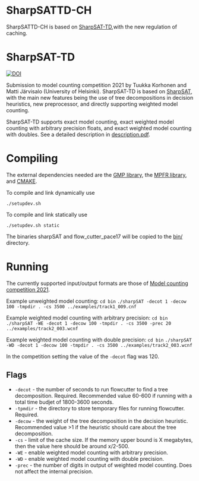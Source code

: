 # SharpSATTD-CH

SharpSATTD-CH is based on [SharpSAT-TD](https://github.com/Laakeri/sharpsat-td),with the new regulation of caching.


# SharpSAT-TD

[![DOI](https://zenodo.org/badge/DOI/10.5281/zenodo.4880703.svg)](https://doi.org/10.5281/zenodo.4880703)

Submission to model counting competition 2021 by Tuukka Korhonen and Matti Järvisalo (University of Helsinki).
SharpSAT-TD is based on [SharpSAT](https://github.com/marcthurley/sharpSAT), with the main new features being the use of tree decompositions in decision heuristics, new preprocessor, and directly supporting weighted model counting.


SharpSAT-TD supports exact model counting, exact weighted model counting with arbitrary precision floats, and exact weighted model counting with doubles.
See a detailed description in [description.pdf](https://github.com/Laakeri/sharpsat-td/blob/main/description.pdf).


# Compiling

The external dependencies needed are the [GMP library](https://gmplib.org/), the [MPFR library](https://www.mpfr.org/), and [CMAKE](https://cmake.org/).

To compile and link dynamically use

``./setupdev.sh``

To compile and link statically use

``./setupdev.sh static``


The binaries sharpSAT and flow_cutter_pace17 will be copied to the [bin/](https://github.com/Laakeri/sharpsat-td/tree/main/bin) directory.

# Running

The currently supported input/output formats are those of [Model counting competition 2021](https://mccompetition.org/assets/files/2021/competition2021.pdf).


Example unweighted model counting:
`cd bin`
`./sharpSAT -decot 1 -decow 100 -tmpdir . -cs 3500 ../examples/track1_009.cnf`


Example weighted model counting with arbitrary precision:
`cd bin`
`./sharpSAT -WE -decot 1 -decow 100 -tmpdir . -cs 3500 -prec 20 ../examples/track2_003.wcnf`


Example weighted model counting with double precision:
`cd bin`
`./sharpSAT -WD -decot 1 -decow 100 -tmpdir . -cs 3500 ../examples/track2_003.wcnf`


In the competition setting the value of the `-decot` flag was 120.

## Flags

- `-decot` - the number of seconds to run flowcutter to find a tree decomposition. Required. Recommended value 60-600 if running with a total time budjet of 1800-3600 seconds.
- `-tpmdir` - the directory to store temporary files for running flowcutter. Required.
- `-decow` - the weight of the tree decomposition in the decision heuristic. Recommended value >1 if the heuristic should care about the tree decomposition.
- `-cs` - limit of the cache size. If the memory upper bound is X megabytes, then the value here should be around x/2-500.
- `-WE` - enable weighted model counting with arbitrary precision.
- `-WD` - enable weighted model counting with double precision.
- `-prec` - the number of digits in output of weighted model counting. Does not affect the internal precision.
